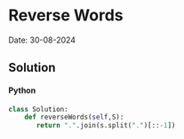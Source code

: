 
# Reverse Words

Date: 30-08-2024

## Solution
#### Python
```python
class Solution:
    def reverseWords(self,S):
       return ".".join(s.split(".")[::-1])
```
        